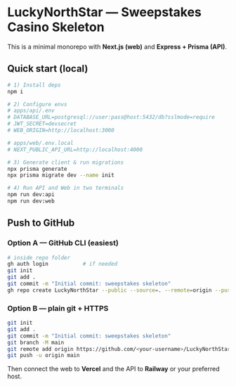 # LuckyNorthStar — Sweepstakes Casino Skeleton

This is a minimal monorepo with **Next.js (web)** and **Express + Prisma (API)**.

## Quick start (local)

```bash
# 1) Install deps
npm i

# 2) Configure envs
# apps/api/.env
# DATABASE_URL=postgresql://user:pass@host:5432/db?sslmode=require
# JWT_SECRET=devsecret
# WEB_ORIGIN=http://localhost:3000

# apps/web/.env.local
# NEXT_PUBLIC_API_URL=http://localhost:4000

# 3) Generate client & run migrations
npx prisma generate
npx prisma migrate dev --name init

# 4) Run API and Web in two terminals
npm run dev:api
npm run dev:web
```

## Push to GitHub

### Option A — GitHub CLI (easiest)
```bash
# inside repo folder
gh auth login           # if needed
git init
git add .
git commit -m "Initial commit: sweepstakes skeleton"
gh repo create LuckyNorthStar --public --source=. --remote=origin --push
```

### Option B — plain git + HTTPS
```bash
git init
git add .
git commit -m "Initial commit: sweepstakes skeleton"
git branch -M main
git remote add origin https://github.com/<your-username>/LuckyNorthStar.git
git push -u origin main
```

Then connect the web to **Vercel** and the API to **Railway** or your preferred host.
